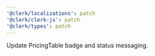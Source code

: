 ```yaml
---
'@clerk/localizations': patch
'@clerk/clerk-js': patch
'@clerk/types': patch
---
```


Update PricingTable badge and status messaging.
